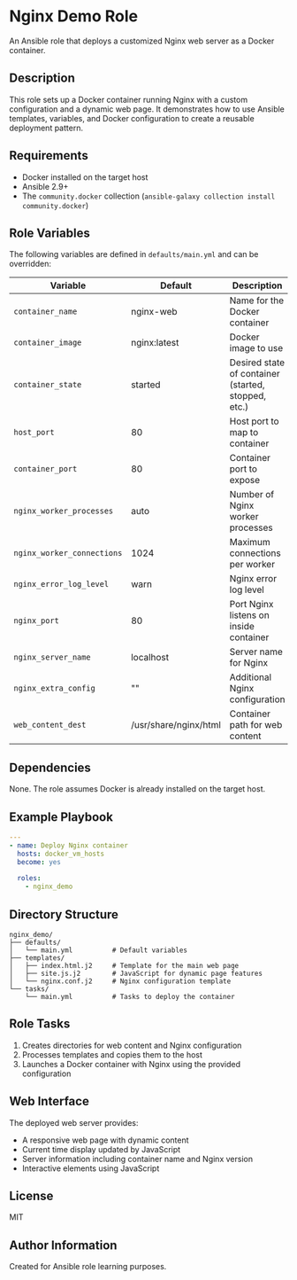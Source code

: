 # Nginx Demo Role

An Ansible role that deploys a customized Nginx web server as a Docker container.

## Description

This role sets up a Docker container running Nginx with a custom configuration and a dynamic web page. It demonstrates how to use Ansible templates, variables, and Docker configuration to create a reusable deployment pattern.

## Requirements

- Docker installed on the target host
- Ansible 2.9+
- The `community.docker` collection (`ansible-galaxy collection install community.docker`)

## Role Variables

The following variables are defined in `defaults/main.yml` and can be overridden:

| Variable | Default | Description |
|----------|---------|-------------|
| `container_name` | nginx-web | Name for the Docker container |
| `container_image` | nginx:latest | Docker image to use |
| `container_state` | started | Desired state of container (started, stopped, etc.) |
| `host_port` | 80 | Host port to map to container |
| `container_port` | 80 | Container port to expose |
| `nginx_worker_processes` | auto | Number of Nginx worker processes |
| `nginx_worker_connections` | 1024 | Maximum connections per worker |
| `nginx_error_log_level` | warn | Nginx error log level |
| `nginx_port` | 80 | Port Nginx listens on inside container |
| `nginx_server_name` | localhost | Server name for Nginx |
| `nginx_extra_config` | "" | Additional Nginx configuration |
| `web_content_dest` | /usr/share/nginx/html | Container path for web content |

## Dependencies

None. The role assumes Docker is already installed on the target host.

## Example Playbook

```yaml
---
- name: Deploy Nginx container
  hosts: docker_vm_hosts
  become: yes
  
  roles:
    - nginx_demo
```

## Directory Structure

```
nginx_demo/
├── defaults/
│   └── main.yml          # Default variables
├── templates/
│   ├── index.html.j2     # Template for the main web page
│   ├── site.js.j2        # JavaScript for dynamic page features
│   └── nginx.conf.j2     # Nginx configuration template
└── tasks/
    └── main.yml          # Tasks to deploy the container
```

## Role Tasks

1. Creates directories for web content and Nginx configuration
2. Processes templates and copies them to the host
3. Launches a Docker container with Nginx using the provided configuration

## Web Interface

The deployed web server provides:
- A responsive web page with dynamic content
- Current time display updated by JavaScript
- Server information including container name and Nginx version
- Interactive elements using JavaScript

## License

MIT

## Author Information

Created for Ansible role learning purposes.